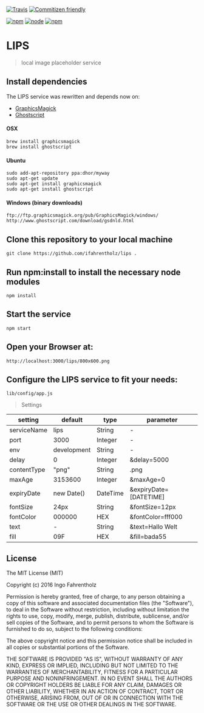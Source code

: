 [![Travis](https://img.shields.io/travis/ifahrentholz/lips.svg?style=flat-square)]()
[![Commitizen friendly](https://img.shields.io/badge/commitizen-friendly-brightgreen.svg?style=flat-square)](http://commitizen.github.io/cz-cli/)

[![npm](https://img.shields.io/npm/l/node-img-placeholder.svg?style=flat-square)]()
[![node](https://img.shields.io/node/v/node-img-placeholder.svg?style=flat-square)]()
[![npm](https://img.shields.io/npm/dt/node-img-placeholder.svg?style=flat-square)]()


# LIPS

> local image placeholder service

## Install dependencies
The LIPS service was rewritten and depends now on:
- [GraphicsMagick](http://www.graphicsmagick.org/)
- [Ghostscript](http://www.ghostscript.com/)


#### OSX

    brew install graphicsmagick
    brew install ghostscript

#### Ubuntu

    sudo add-apt-repository ppa:dhor/myway
    sudo apt-get update
    sudo apt-get install graphicsmagick
    sudo apt-get install ghostscript

#### Windows (binary downloads)

    ftp://ftp.graphicsmagick.org/pub/GraphicsMagick/windows/
    http://www.ghostscript.com/download/gsdnld.html

## Clone this repository to your local machine

    git clone https://github.com/ifahrentholz/lips .


## Run npm:install to install the necessary node modules

    npm install


## Start the service

    npm start


## Open your Browser at:

    http://localhost:3000/lips/800x600.png


## Configure the LIPS service to fit your needs:
    lib/config/app.js

> Settings

| setting | default | type | parameter
| --------| ------- | ---- | ----------|
| serviceName | lips | String | - |
| port | 3000 | Integer | - |
| env | development | String | - |
| delay | 0 | Integer | &delay=5000 |
| contentType | "png" | String | .png |
| maxAge | 3153600 | Integer | &maxAge=0 |
| expiryDate| new Date() | DateTime | &expiryDate=[DATETIME] |
| fontSize | 24px | String | &fontSize=12px |
| fontColor | 000000 | HEX | &fontColor=fff000 |
| text | - | String | &text=Hallo Welt |
| fill | 09F | HEX | &fill=bada55 |


## License
The MIT License (MIT)

Copyright (c) 2016 Ingo Fahrentholz

Permission is hereby granted, free of charge, to any person obtaining a copy of this software and associated documentation files (the "Software"), to deal in the Software without restriction, including without limitation the rights to use, copy, modify, merge, publish, distribute, sublicense, and/or sell copies of the Software, and to permit persons to whom the Software is furnished to do so, subject to the following conditions:

The above copyright notice and this permission notice shall be included in all copies or substantial portions of the Software.

THE SOFTWARE IS PROVIDED "AS IS", WITHOUT WARRANTY OF ANY KIND, EXPRESS OR IMPLIED, INCLUDING BUT NOT LIMITED TO THE WARRANTIES OF MERCHANTABILITY, FITNESS FOR A PARTICULAR PURPOSE AND NONINFRINGEMENT. IN NO EVENT SHALL THE AUTHORS OR COPYRIGHT HOLDERS BE LIABLE FOR ANY CLAIM, DAMAGES OR OTHER LIABILITY, WHETHER IN AN ACTION OF CONTRACT, TORT OR OTHERWISE, ARISING FROM, OUT OF OR IN CONNECTION WITH THE SOFTWARE OR THE USE OR OTHER DEALINGS IN THE SOFTWARE.
